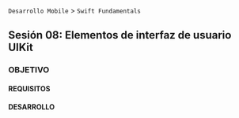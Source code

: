  

`Desarrollo Mobile` > `Swift Fundamentals`
​	

## Sesión 08: Elementos de interfaz de usuario UIKit

### OBJETIVO 




#### REQUISITOS 



#### DESARROLLO

